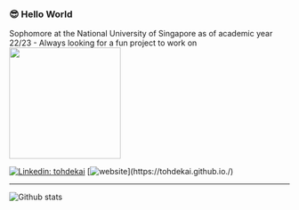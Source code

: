 ### 😎 Hello World 

Sophomore at the National University of Singapore as of academic year 22/23 - Always looking for a fun project to work on
<br>
<img src="https://media0.giphy.com/media/Ll22OhMLAlVDb8UQWe/giphy.gif?cid=ecf05e47xmtq88aj5zgrcnp78zq6rsz8aaxe453opq3ht6mg&rid=giphy.gif&ct=s" width="200">

[![Linkedin: tohdekai](https://img.shields.io/badge/-tohdekai-blue?style=flat-square&logo=Linkedin&logoColor=white&link=https://www.linkedin.com/in/tohdekai/)](https://www.linkedin.com/in/tohdekai/)
[![website](https://img.shields.io/badge/Website-46a2f1.svg?&style=flat-square&logo=Google-Chrome&logoColor=white&link=[https://www.eksinyue.com/](https://tohdekai.github.io./))](https://tohdekai.github.io./)

---

![Github stats](https://github-readme-stats.vercel.app/api?username=tohdekai&show_icons=true&count_private=true)
